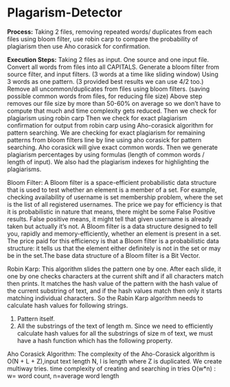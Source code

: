 # Plagarism-Detector
**Process:**
Taking 2 files, removing repeated words/ duplicates from each files using bloom filter, use robin carp to compare the probability of plagiarism then use Aho corasick for confirmation.

**Execution Steps:**
Taking 2 files as input. One source and one input file.
Convert all words from files into all CAPITALS.
Generate a bloom filter from source filter, and  input filters. 
(3 words at a time like sliding window)
Using 3 words as one pattern. (3 provided best results we can use 4/2 too.)
Remove all uncommon/duplicates from files using bloom filters.
(saving possible common words from files, for reducing file size)
Above step removes our file size by more than 50-60% on average so we don’t have to compute that much and time complexity gets reduced.
Then we check for plagiarism using robin carp
Then we check for exact plagiarism confirmation for output from robin carp using Aho-corasick algorithm for pattern searching.
We are checking for exact plagiarism for remaining patterns from bloom filters line by line using aho corasick for pattern searching.
Aho corasick will give exact common words.
Then we generate plagiarism percentages by using formulas (length of common words / length of input).
We also had the plagiarism indexes for highlighting the plagiarisms.


Bloom Filter: A Bloom filter is a space-efficient probabilistic data structure that is used to test whether an element is a member of a set. For example, checking availability of username is set membership problem, where the set is the list of all registered usernames. The price we pay for efficiency is that it is probabilistic in nature that means, there might be some False Positive results. False positive means, it might tell that given username is already taken but actually it’s not.
A Bloom filter is a data structure designed to tell you, rapidly and memory-efficiently, whether an element is present in a set. The price paid for this efficiency is that a Bloom filter is a probabilistic data structure: it tells us that the element either definitely is not in the set or may be in the set.The base data structure of a Bloom filter is a Bit Vector.

Robin Karp:  This algorithm slides the pattern one by one. After each slide, it one by one checks characters at the current shift and if all characters match then prints. It matches the hash value of the pattern with the hash value of the current substring of text, and if the hash values match then only it starts matching individual characters. So the Rabin Karp algorithm needs to calculate hash values for following strings.
1) Pattern itself. 
2) All the substrings of the text of length m. 
Since we need to efficiently calculate hash values for all the substrings of size m of text, we must have a hash function which has the following property.

Aho Corasick Algorithm:  The complexity of the Aho-Corasick algorithm is O(N + L + Z),input text length N, l is length  where Z is duplicated.
We create multiway tries. time complexity of creating and searching in tries O(w*n) : w= word count, n=average word length








